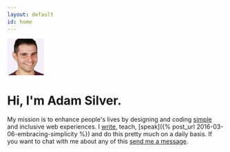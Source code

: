 ```yaml
---
layout: default
id: home
---
```


<div class="face">
  	<img src="/assets/img/adam2.jpg" alt="" width="85" height="85">
</div>

# Hi, I'm Adam Silver.

My mission is to enhance people's lives by designing and coding [simple](/articles/embracing-simplicity/) and inclusive web experiences. I [write](/articles/), teach, [speak]({% post_url 2016-03-06-embracing-simplicity %}) and do this pretty much on a daily basis. If you want to chat with me about any of this [send me a message](mailto:adam+hello@adamsilver.io).

